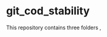 # git_cod_stability

This repository contains three folders <data>, <script>, and <output>, to reproduce all the results of the paper 'Tracking changes in stability of North Sea Atlantic cod in 40 years'. 

<data> contains two files:

1. [mc_NorthSea_CPUE per age per subarea_19772021.csv] file, which is fish abundance time series data downloaded from ices data portal <https://datras.ices.dk/Data_products/Download/Download_Data_public.aspx>

2. [fishing_mortality_ices_report_2020.xlsx] file, which is compiled from the 2020 ICES report https://ices-library.figshare.com/articles/_/18620651


<script> contains five R scripts:

[Demo_MDR_function.R] is from Chang et al. 2021 https://onlinelibrary.wiley.com/doi/10.1111/ele.13897
This script provides functions to run MDR-Smap. We modified two places in this script to fit our data.

[Demo_MDR_Smap_20210625.R] is from Chang et al. 2021 https://onlinelibrary.wiley.com/doi/10.1111/ele.13897
This script provides demonstration on running the functions in [Demo_MDR_function.R]. 
  

To reproduce the results of this paper, run the following three scripts subsequently: [mc_nonlinearity.qmd], then [mc_mdr_smap.Rmd], then [mc_stability_analysis.Rmd].

[mc_nonlinearity.qmd] prepares the data and checks nonlinearity of the data.

[mc_mdr_smap.Rmd] identifies optimal embedding dimension of age groups, and run MDR S-map to obtain the jacobian matrices of the population. 

[mc_stability_analysis.Rmd] derives population stability and sensitivity of age groups from the jacobian matrices, and plots all the graphs in the manuscript.


<output> contains the outputs from each step of MDR S-map, when running [mc_mdr_smap.Rmd]. Running [mc_mdr_smap.Rmd] takes about one hour. To check the reproducibility of the results, one can also skip [mc_mdr_smap.Rmd] and use the jacobian matrix [jcof_1809.csv] in <output> to run [mc_stability_analysis.Rmd].


Note: use rEDM package version 1.2.3 for reproducibility; other versions may generate different results.


